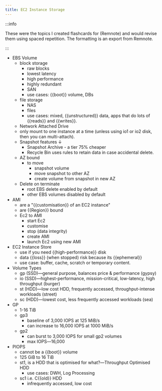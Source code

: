 ```yaml
---
title: EC2 Instance Storage
---
```


:::info

These were the topics I created flashcards for (Remnote) and would revise them using spaced repetition. The formatting is an export from Remnote.

:::

- EBS Volume
  - block storage
    - raw blocks
    - lowest latency
    - high performance
    - highly redundant
    - SAN
    - use cases: {{boot}} volume, DBs
  - file storage
    - NAS
    - files
    - use cases: mixed, {{unstructured}} data, apps that do lots of {{reads}} and {{writes}}.
  - Network Attached Drive
  - only mount to one instance at a time (unless using io1 or io2 disk, then you can multi-attach).
  - Snapshot features ↓
    - Snapshot Archive - a tier 75% cheaper
    - Recycle Bin uses rules to retain data in case accidental delete.
  - AZ bound
    - to move
      - snapshot volume
      - move snapshot to other AZ
      - create volume from snapshot in new AZ
  - Delete on terminate
    - root EBS delete enabled by default
    - other EBS volumes disabled by default
- AMI
  - are a "{{customisation}} of an EC2 instance"
  - are {{Region}} bound
  - Ec2 to AMI
    - start Ec2
    - customise
    - stop (data integrity)
    - create AMI
    - launch Ec2 using new AMI
- EC2 Instance Store
  - use if you need {{high-performance}} disk
  - data {{loss}} (when stopped) risk because its {{ephemeral}}
  - use case: buffer, cache, scratch or temporary content.
- Volume Types
  - gp (SSD)―general purpose, balances price & performance (gypsy)
  - io (SSD)―highest-performance, mission-critical, low-latency, high throughput (burger)
  - st (HDD)―low cost HDD, frequently accessed, throughput-intense workloads (street)
  - sc (HDD)―lowest cost, less frequently accessed workloads (sea)
- GP
  - 1-16 TiB
  - gp3
    - baseline of 3,000 IOPS at 125 MiB/s
    - can increase to 16,000 IOPS at 1000 MiB/s
  - gp2
    - can burst to 3,000 IOPS for small gp2 volumes
    - max IOPS―16,000
- PIOPS
  - cannot be a {{boot}} volume
  - 125 GiB to 16 TiB
  - st1, is a HDD that is optimised for what?―Throughput Optimised HDD
    - use cases: DWH, Log Processing
  - sc1 i.e. C{{old}} HDD
    - infrequently accessed, low cost
